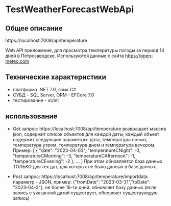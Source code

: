 # TestWeatherForecastWebApi


## Общее описание

https://localhost:7008/api/temperature

Web API приложение, для просмотра температуры погоды за период 14 дней в Петрозаводске. Используются данные с сайта https://open-meteo.com

## Технические характеристики

- платформа .NET 7.0, язык C#
- СУБД - SQL Server, ORM - EFCore 7.0
- тестирование - xUnit

## использование

- Get запрос: https://localhost:7008/api/temperature
возвращает массив json, содержит список объектов для каждой даты, каждый объект содержит следующие параметры: дата, температура ночью, температура утром, температура днем и температура вечером. Пример: 
[
  {
    "date": "2023-04-03",
    "temperatureCNight": -3,
    "temperatureCMorning": -3,
    "temperatureCAfternoon": -1,
    "temperatureCEvening": -2
  },
  ...
]
При этом обновляется база данных ТОЛЬКО для тех дат, для которых не было данных в базе данных.

- Post запрос: https://localhost:7008/api/temperature/importdata параметр - JSON, пример: {"fromDate": "2023-03-31","toDate": "2023-04-3"}, не более 16-ти дней. обновляет базу данных (если запись с указанной датой существует, обновляет существующую запись)

